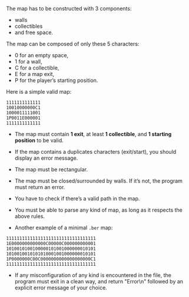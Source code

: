 The map has to be constructed with 3 components:
- walls
- collectibles
- and free space.

The map can be composed of only these 5 characters:
- 0 for an empty space,
- 1 for a wall,
- C for a collectible,
- E for a map exit,
- P for the player’s starting position.

Here is a simple valid map:

```
1111111111111
10010000000C1
1000011111001
1P0011E000001
1111111111111
```

- The map must contain **1 exit**, at least **1 collectible**, and **1 starting position** to
be valid.

- If the map contains a duplicates characters (exit/start), you should
display an error message.

- The map must be rectangular.
- The map must be closed/surrounded by walls. If it’s not, the program must return
an error.
- You have to check if there’s a valid path in the map.
- You must be able to parse any kind of map, as long as it respects the above rules.
- Another example of a minimal `.ber` map:

```
1111111111111111111111111111111111
1E0000000000000C00000C000000000001
1010010100100000101001000000010101
1010010010101010001001000000010101
1P0000000C00C0000000000000000000C1
1111111111111111111111111111111111
```

- If any misconfiguration of any kind is encountered in the file, the program must
exit in a clean way, and return "Error\n" followed by an explicit error message of
your choice.
